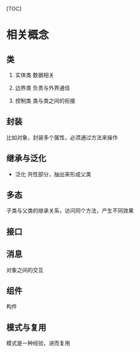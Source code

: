 [TOC]

# 相关概念
## 
## 类
1. 实体类
数据相关

2. 边界类
负责与外界通信

3. 控制类
类与类之间的衔接

## 封装
比如对象，封装多个属性，必须通过方法来操作

## 继承与泛化

* 泛化
共性部分，抽出来形成父类

## 多态
子类与父类的继承关系，访问同个方法，产生不同效果

## 接口

## 消息
对象之间的交互

## 组件
构件

## 模式与复用
模式是一种经验，进而复用